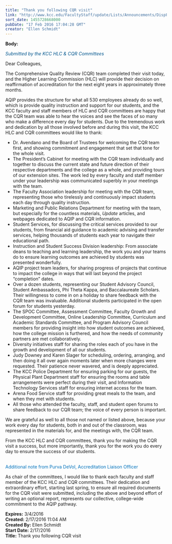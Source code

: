 ```yaml
---
title: "Thank you following CQR visit"
link: "http://www.kcc.edu/FacultyStaff/update/Lists/Announcements/DispForm.aspx?ID=2165"
sort_date: 1455728668000
pubDate: "17 Feb 2016 17:04:28 GMT"
creator: "Ellen Schmidt"
---
```


<div><b>Body:</b> <div class="ExternalClassE4520A11F2E04F47B9EA4CC11B738159"><p style="color:#00558d">​<span><em>Submitted by the KCC HLC &amp; CQR Committees </em></span></p>
<p>Dear Colleagues,</p>
<p>The Comprehensive Quality Review (CQR) team completed their visit today, and the Higher Learning Commission (HLC) will provide their decision on reaffirmation of accreditation for the next eight years in approximately three months. </p>
<p>AQIP provides the structure for what all 530 employees already do so well, which is provide quality instruction and support for our students, and the KCC faculty and staff members of HLC and CQR committees are happy that the CQR team was able to hear the voices and see the faces of so many who make a difference every day for students. Due to the tremendous work and dedication by all those involved before and during this visit, the KCC HLC and CQR committees would like to thank:</p>
<ul><li>Dr. Avendano and the Board of Trustees for welcoming the CQR team first, and showing commitment and engagement that set that tone for the whole visit. </li>
<li>The President’s Cabinet for meeting with the CQR team individually and together to discuss the current state and future direction of their respective departments and the college as a whole, and providing tours of our extension sites. The work led by every faculty and staff member under your leadership was communicated superbly in your meetings with the team. </li>
<li>The Faculty Association leadership for meeting with the CQR team, representing those who tirelessly and continuously impact students each day through quality instruction.</li>
<li>Marketing and Public Relations Department for meeting with the team, but especially for the countless materials, <em>Update</em> articles, and webpages dedicated to AQIP and CQR information.</li>
<li>Student Services, for discussing the critical services provided to our students, from financial aid guidance to academic advising and transfer services, helping thousands of students each year to navigate their educational path. </li>
<li>Instruction and Student Success Division leadership: From associate deans to teaching and learning leadership, the work you and your teams do to ensure learning outcomes are achieved by students was presented wonderfully.</li>
<li>AQIP project team leaders, for sharing progress of projects that continue to impact the college in ways that will last beyond the project “completion” dates. </li>
<li>Over a dozen students, representing our Student Advisory Council, Student Ambassadors, Phi Theta Kappa, and Baccalaureate Scholars. Their willingness to come in on a holiday to share feedback with the CQR team was invaluable. Additional students participated in the open forum for students yesterday.</li>
<li>The SPOC Committee, Assessment Committee, Faculty Growth and Development Committee, Online Leadership Committee, Curriculum and Academic Standards Committee, and Program Advisory Council members for providing insight into how student outcomes are achieved, how the college mission is furthered, and how the needs of community partners are met collaboratively. </li>
<li>Diversity initiatives staff for sharing the roles each of you have in the growth and development of all our students. </li>
<li>Judy Downey and Karen Slager for scheduling, ordering, arranging, and then doing it all over again moments later when more changes were requested. Their patience never wavered, and is deeply appreciated. </li>
<li>The KCC Police Department for ensuring parking for our guests, the Physical Plant Department staff for ensuring the rooms and table arrangements were perfect during their visit, and Information Technology Services staff for ensuring internet access for the team.</li>
<li>Arena Food Service staff for providing great meals to the team, and when they met with students.</li>
<li>All those who attended the faculty, staff, and student open forums to share feedback to our CQR team; the voice of every person is important.</li></ul>
<p>We are grateful as well to all those not named or listed above, because your work every day for students, both in and out of the classroom, was represented in the materials for, and the meetings with, the CQR team.  </p>
<p>From the KCC HLC and CQR committees, thank you for making the CQR visit a success, but more importantly, thank you for the work you do every day to ensure the success of our students.</p>
<p><br /><span style="color:#0072bc">Additional note from Purva DeVol, Accreditation Liaison Officer</span></p>
<p>As chair of the committees, I would like to thank each faculty and staff member of the KCC HLC and CQR committees. Their dedication and extraordinary effort, starting last spring, to ensure all required documents for the CQR visit were submitted, including the above and beyond effort of writing an optional report, represents our collective, college-wide commitment to the AQIP pathway.</p></div></div>
<div><b>Expires:</b> 3/4/2016</div>
<div><b>Created:</b> 2/17/2016 11:04 AM</div>
<div><b>Created By:</b> Ellen Schmidt</div>
<div><b>Start Date:</b> 2/17/2016</div>
<div><b>Title:</b> Thank you following CQR visit</div>

